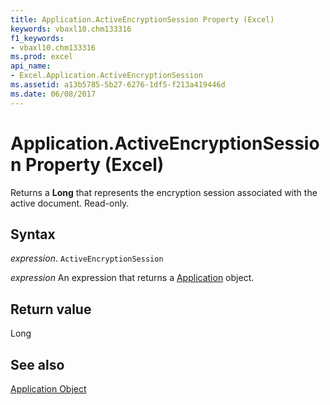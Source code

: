 ```yaml
---
title: Application.ActiveEncryptionSession Property (Excel)
keywords: vbaxl10.chm133316
f1_keywords:
- vbaxl10.chm133316
ms.prod: excel
api_name:
- Excel.Application.ActiveEncryptionSession
ms.assetid: a13b5785-5b27-6276-1df5-f213a419446d
ms.date: 06/08/2017
---
```



# Application.ActiveEncryptionSession Property (Excel)

Returns a  **Long** that represents the encryption session associated with the active document. Read-only.


## Syntax

 _expression_. `ActiveEncryptionSession`

 _expression_ An expression that returns a [Application](Excel.Application-graph-property.md) object.


## Return value

Long


## See also


[Application Object](Excel.Application(object).md)

